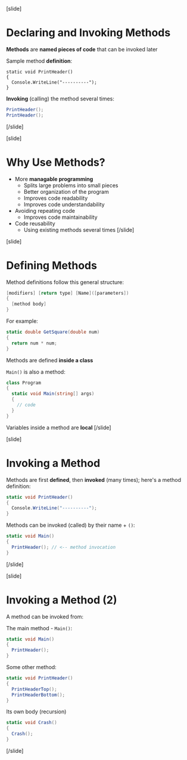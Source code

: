 [slide]
# Declaring and Invoking Methods

**Methods** are **named pieces of code** that can be invoked later

Sample method **definition**:
```text
static void PrintHeader()
{
  Console.WriteLine("----------");
}
```

**Invoking** (calling) the method several times:
```csharp
PrintHeader();
PrintHeader();
```
[/slide]

[slide]
# Why Use Methods?

- More **managable programming**
    - Splits large problems into small pieces
    - Better organization of the program
    - Improves code readability
    - Improves code understandability
- Avoiding repeating code
    - Improves code maintainability
- Code reusability
    - Using existing methods several times
[/slide]

[slide]
# Defining Methods

Method definitions follow this general structure:

```csharp
[modifiers] [return type] [Name]([parameters])
{
  [method body]
}
```

For example:

```csharp
static double GetSquare(double num)
{
  return num * num;
}
```

Methods are defined **inside a class**

`Main()` is also a method:
```csharp
class Program
{
  static void Main(string[] args)
  {
    // code
  }
}
```

Variables inside a method are **local**
[/slide]

[slide]
# Invoking a Method

Methods are first **defined**, then **invoked** (many times); here's a method definition:

```csharp
static void PrintHeader()
{
  Console.WriteLine("----------");
}
```

Methods can be invoked (called) by their name + `()`:

```csharp
static void Main()
{
  PrintHeader(); // <-- method invocation
}
```
[/slide]

[slide]
# Invoking a Method (2)

A method can be invoked from:

The main method - `Main()`:

```csharp
static void Main()
{
  PrintHeader();
}
```

Some other method:

```csharp
static void PrintHeader()
{
  PrintHeaderTop();
  PrintHeaderBottom();
}
```

Its own body (recursion)

```csharp
static void Crash()
{
  Crash();
}
```
[/slide]